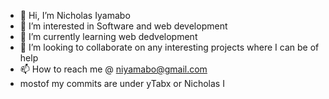 - 👋 Hi, I’m Nicholas Iyamabo
- 👀 I’m interested in Software and web development
- 🌱 I’m currently learning web dedvelopment
- 💞️ I’m looking to collaborate on any interesting projects where I can be of help 
- 📫 How to reach me @ niyamabo@gmail.com
- mostof my commits are under yTabx or Nicholas I
